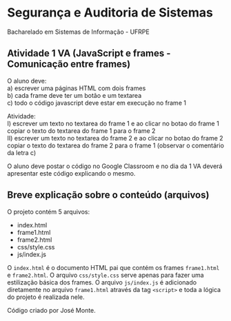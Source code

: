 # Segurança e Auditoria de Sistemas
Bacharelado em Sistemas de Informação - UFRPE

## Atividade 1 VA (JavaScript e frames - Comunicação entre frames)

O aluno deve:  
a) escrever uma páginas HTML com dois frames  
b) cada frame deve ter um botão e um textarea  
c) todo o código javascript deve estar em execução no  frame 1

Atividade:  
I) escrever um texto no textarea do frame 1 e ao clicar no botao do frame 1 copiar o texto do textarea do frame 1 para o frame 2  
II) escrever um texto no textarea do frame 2 e ao clicar no botao do frame 2 copiar o texto do textarea do frame 2 para o frame 1 (observar o comentário da letra c)

O aluno deve postar o código no Google Classroom e no dia da 1 VA deverá apresentar este código explicando o mesmo.

## Breve explicação sobre o conteúdo (arquivos)

O projeto contém 5 arquivos:

- index.html
- frame1.html
- frame2.html
- css/style.css
- js/index.js

O `index.html` é o documento HTML pai que contém os frames `frame1.html` e `frame2.html`.
O arquivo `css/style.css` serve apenas para fazer uma estilização básica dos frames. O arquivo `js/index.js` é adicionado diretamente no arquivo `frame1.html` através da tag `<script>` e toda a lógica do projeto é realizada nele.

Código criado por José Monte.

